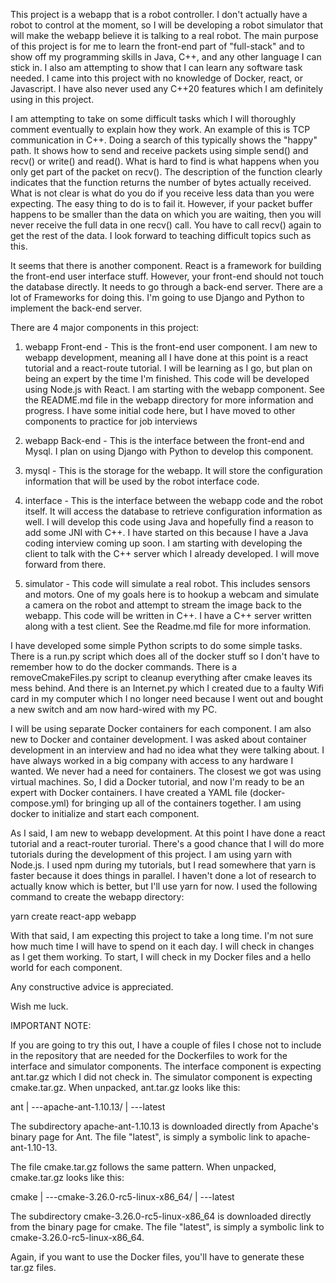  This project is a webapp that is a robot controller.  I don't actually have a robot to control at the moment, so I will be developing a robot simulator that will make the webapp believe it is talking to a real robot.  The main purpose of this project is for me to learn the front-end part of "full-stack" and to show off my programming skills in Java, C++, and any other language I can stick in.  I also am attempting to show that I can learn any software task needed.  I came into this project with no knowledge of Docker, react, or Javascript.  I have also never used any C++20 features which I am definitely using in this project.  
 
 I am attempting to take on some difficult tasks which I will thoroughly comment eventually to explain how they work.  An example of this is TCP communication in C++.  Doing a search of this typically shows the "happy" path.  It shows how to send and receive packets using simple send() and recv() or write() and read().  What is hard to find is what happens when you only get part of the packet on recv().  The description of the function clearly indicates that the function returns the number of bytes actually received.  What is not clear is what do you do if you receive less data than you were expecting.  The easy thing to do is to fail it.  However, if your packet buffer happens to be smaller than the data on which you are waiting, then you will never receive the full data in one recv() call.  You have to call recv() again to get the rest of the data.  I look forward to teaching difficult topics such as this.

It seems that there is another component.  React is a framework for building the front-end user interface stuff.  However, your front-end should not touch the database directly.  It needs to go through a back-end server.  There are a lot of Frameworks for doing this.  I'm going to use Django and Python to implement the back-end server.

 There are 4 major components in this project:

 1) webapp Front-end - This is the front-end user component.  I am new to webapp development, meaning all I have done at this point is a react tutorial and a react-route tutorial.  I will be learning as I go, but plan on being an expert by the time I'm finished.  This code will be developed using Node.js with React.  I am starting with the webapp component.  See the README.md file in the webapp directory for more information and progress.  I have some initial code here, but I have moved to other components to practice for job interviews

 2) webapp Back-end - This is the interface between the front-end and Mysql.  I plan on using Django with Python to develop this component.

 2) mysql - This is the storage for the webapp.  It will store the configuration information that will be used by the robot interface code.

 3) interface - This is the interface between the webapp code and the robot itself.  It will access the database to retrieve configuration information as well.  I will develop this code using Java and hopefully find a reason to add some JNI with C++.  I have started on this because I have a Java coding interview coming up soon.  I am starting with developing the client to talk with the C++ server which I already developed.  I will move forward from there.

 4) simulator - This code will simulate a real robot.  This includes sensors and motors.  One of my goals here is to hookup a webcam and simulate a camera on the robot and attempt to stream the image back to the webapp.  This code will be written in C++.  I have a C++ server written along with a test client.  See the Readme.md file for more information.

 I have developed some simple Python scripts to do some simple tasks.  There is a run.py script which does all of the docker stuff so I don't have to remember how to do the docker commands.  There is a removeCmakeFiles.py script to cleanup everything after cmake leaves its mess behind.  And there is an Internet.py which I created due to a faulty Wifi card in my computer which I no longer need because I went out and bought a new switch and am now hard-wired with my PC.

I will be using separate Docker containers for each component.  I am also new to Docker and container development.  I was asked about container development in an interview and had no idea what they were talking about.  I have always worked in a big company with access to any hardware I wanted.  We never had a need for containers.  The closest we got was using virtual machines.  So, I did a Docker tutorial, and now I'm ready to be an expert with Docker containers.  I have created a YAML file (docker-compose.yml) for bringing up all of the containers together.  I am using docker to initialize and start each component.

As I said, I am new to webapp development.  At this point I have done a react tutorial and a react-router turorial.  There's a good chance that I will do more tutorials during the development of this project.  I am using yarn with Node.js.  I used npm during my tutorials, but I read somewhere that yarn is faster because it does things in parallel.  I haven't done a lot of research to actually know which is better, but I'll use yarn for now. I used the following command to create the webapp directory:

yarn create react-app webapp

 With that said, I am expecting this project to take a long time.  I'm not sure how much time I will have to spend on it each day.  I will check in changes as I get them working.  To start, I will check in my Docker files and a hello world for each component.

Any constructive advice is appreciated.

Wish me luck.

IMPORTANT NOTE:

If you are going to try this out, I have a couple of files I chose not to include in the repository that are needed for the Dockerfiles to work for the interface and simulator components.  The interface component is expecting ant.tar.gz which I did not check in.  The simulator component is expecting cmake.tar.gz.  When unpacked, ant.tar.gz looks like this:

ant
 |
 ---apache-ant-1.10.13/
 |
 ---latest

 The subdirectory apache-ant-1.10.13 is downloaded directly from Apache's binary page for Ant.  The file "latest", is simply a symbolic link to apache-ant-1.10-13.  

 The file cmake.tar.gz follows the same pattern.  When unpacked, cmake.tar.gz looks like this:

 cmake
   |
   ---cmake-3.26.0-rc5-linux-x86_64/
   |
   ---latest

 The subdirectory cmake-3.26.0-rc5-linux-x86_64 is downloaded directly from the binary page for cmake.  The file "latest", is simply a symbolic link to cmake-3.26.0-rc5-linux-x86_64.  

 Again, if you want to use the Docker files, you'll have to generate these tar.gz files.  

